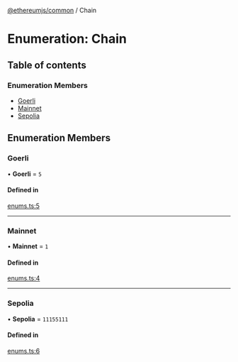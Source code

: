 [@ethereumjs/common](../README.md) / Chain

# Enumeration: Chain

## Table of contents

### Enumeration Members

- [Goerli](Chain.md#goerli)
- [Mainnet](Chain.md#mainnet)
- [Sepolia](Chain.md#sepolia)

## Enumeration Members

### Goerli

• **Goerli** = ``5``

#### Defined in

[enums.ts:5](https://github.com/ethereumjs/ethereumjs-monorepo/blob/master/packages/common/src/enums.ts#L5)

___

### Mainnet

• **Mainnet** = ``1``

#### Defined in

[enums.ts:4](https://github.com/ethereumjs/ethereumjs-monorepo/blob/master/packages/common/src/enums.ts#L4)

___

### Sepolia

• **Sepolia** = ``11155111``

#### Defined in

[enums.ts:6](https://github.com/ethereumjs/ethereumjs-monorepo/blob/master/packages/common/src/enums.ts#L6)
